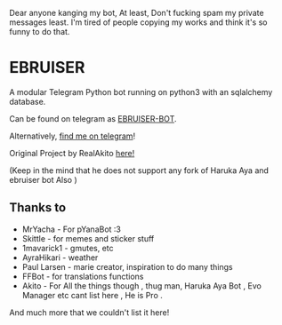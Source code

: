 Dear anyone kanging my bot, At least, Don't fucking spam my private messages least. I'm tired of people copying my works and think it's so funny to do that.

# EBRUISER

A modular Telegram Python bot running on python3 with an sqlalchemy database.

Can be found on telegram as [EBRUISER-BOT](https://t.me/ebruiser_bot).

Alternatively, [find me on telegram](https://t.me/sushantgirdhar)!

Original Project by RealAkito [here!](https://t.me/HarukaAyaGroup)

(Keep in the mind that he does not support any fork of Haruka Aya and ebruiser bot Also )

## Thanks to

* MrYacha - For pYanaBot :3
* Skittle - for memes and sticker stuff
* 1mavarick1 - gmutes, etc 
* AyraHikari - weather
* Paul Larsen - marie creator, inspiration to do many things
* FFBot - for translations functions
* Akito - For All the things though , thug man,  Haruka Aya Bot , Evo Manager etc cant list here , He is Pro .

And much more that we couldn't list it here!
